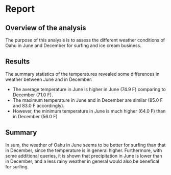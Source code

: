 # Report
## Overview of the analysis
The purpose of this analysis is to assess the different weather conditions of Oahu in June and December for surfing and ice cream business.
## Results
The summary statistics of the temperatures revealed some differences in weather between June and in December:
* The average temperature in June is higher in June (74.9 F) comparing to December (71.0 F).
* The maximum temperature in June and in December are similar (85.0 F and 83.0 F accordingly).
* However, the minimum temperature in June is much higher (64.0 F) than in December (56.0 F)
## Summary
In sum, the weather of Oahu in June seems to be better for surfing than that in December, since the temperature is in general higher. Furthermore, with some additional queries, it is shown that precipitation in June is lower than in December, and a less rainy weather in general would also be benefical for surfing.
